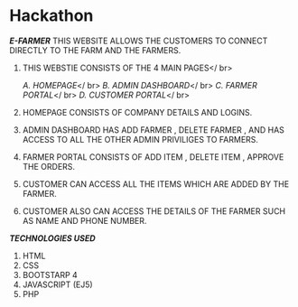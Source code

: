 # Hackathon
***E-FARMER***
THIS WEBSITE ALLOWS THE CUSTOMERS TO CONNECT DIRECTLY TO THE FARM AND THE FARMERS.

1. THIS WEBSTIE CONSISTS OF THE 4 MAIN PAGES</ br>

    *A. HOMEPAGE*</ br>
    *B. ADMIN DASHBOARD*</ br>
    *C. FARMER PORTAL*</ br>
    *D. CUSTOMER PORTAL*</ br>

2. HOMEPAGE CONSISTS OF COMPANY DETAILS AND LOGINS.
3. ADMIN DASHBOARD HAS ADD FARMER , DELETE FARMER , AND HAS ACCESS TO ALL THE OTHER ADMIN PRIVILIGES TO FARMERS.
4. FARMER PORTAL CONSISTS OF ADD ITEM , DELETE ITEM ,  APPROVE THE ORDERS.
5. CUSTOMER CAN ACCESS ALL THE ITEMS WHICH ARE ADDED BY THE FARMER.
6. CUSTOMER ALSO CAN ACCESS THE DETAILS OF THE FARMER SUCH AS NAME AND PHONE NUMBER.

***TECHNOLOGIES USED***

1. HTML
2. CSS
3. BOOTSTARP 4
4. JAVASCRIPT (EJ5)
5. PHP